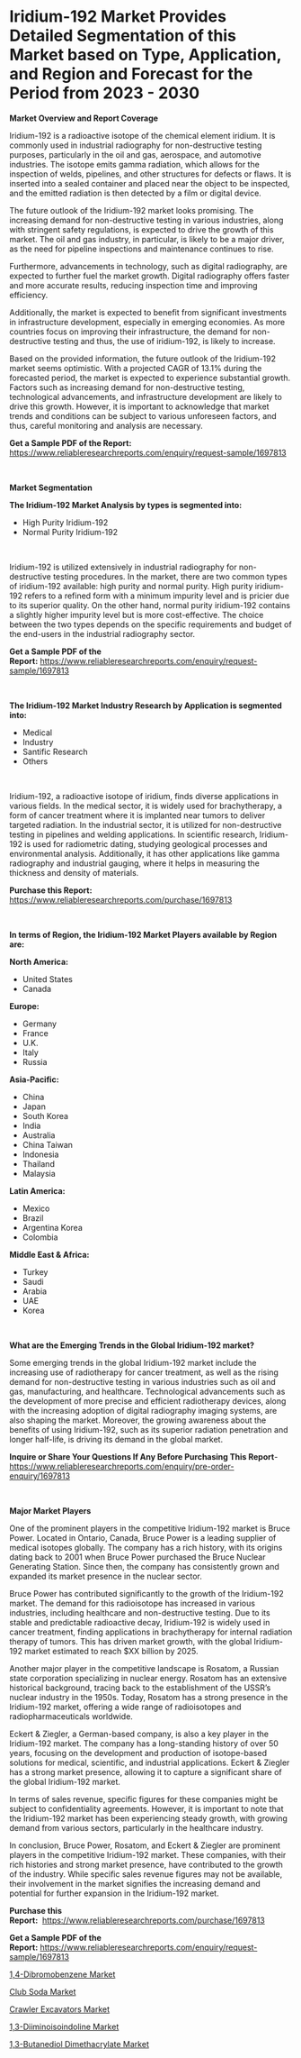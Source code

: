 <p><h1>Iridium-192 Market Provides Detailed Segmentation of this Market based on Type, Application, and Region and Forecast for the Period from 2023 - 2030</h1></p><p><strong>Market Overview and Report Coverage</strong></p>
<p><p>Iridium-192 is a radioactive isotope of the chemical element iridium. It is commonly used in industrial radiography for non-destructive testing purposes, particularly in the oil and gas, aerospace, and automotive industries. The isotope emits gamma radiation, which allows for the inspection of welds, pipelines, and other structures for defects or flaws. It is inserted into a sealed container and placed near the object to be inspected, and the emitted radiation is then detected by a film or digital device.</p><p>The future outlook of the Iridium-192 market looks promising. The increasing demand for non-destructive testing in various industries, along with stringent safety regulations, is expected to drive the growth of this market. The oil and gas industry, in particular, is likely to be a major driver, as the need for pipeline inspections and maintenance continues to rise.</p><p>Furthermore, advancements in technology, such as digital radiography, are expected to further fuel the market growth. Digital radiography offers faster and more accurate results, reducing inspection time and improving efficiency.</p><p>Additionally, the market is expected to benefit from significant investments in infrastructure development, especially in emerging economies. As more countries focus on improving their infrastructure, the demand for non-destructive testing and thus, the use of iridium-192, is likely to increase.</p><p>Based on the provided information, the future outlook of the Iridium-192 market seems optimistic. With a projected CAGR of 13.1% during the forecasted period, the market is expected to experience substantial growth. Factors such as increasing demand for non-destructive testing, technological advancements, and infrastructure development are likely to drive this growth. However, it is important to acknowledge that market trends and conditions can be subject to various unforeseen factors, and thus, careful monitoring and analysis are necessary.</p></p>
<p><strong>Get a Sample PDF of the Report:</strong> <a href="https://www.reliableresearchreports.com/enquiry/request-sample/1697813">https://www.reliableresearchreports.com/enquiry/request-sample/1697813</a></p>
<p>&nbsp;</p>
<p><strong>Market Segmentation</strong></p>
<p><strong>The Iridium-192 Market Analysis by types is segmented into:</strong></p>
<p><ul><li>High Purity Iridium-192</li><li>Normal Purity Iridium-192</li></ul></p>
<p>&nbsp;</p>
<p><p>Iridium-192 is utilized extensively in industrial radiography for non-destructive testing procedures. In the market, there are two common types of iridium-192 available: high purity and normal purity. High purity iridium-192 refers to a refined form with a minimum impurity level and is pricier due to its superior quality. On the other hand, normal purity iridium-192 contains a slightly higher impurity level but is more cost-effective. The choice between the two types depends on the specific requirements and budget of the end-users in the industrial radiography sector.</p></p>
<p><strong>Get a Sample PDF of the Report:</strong>&nbsp;<a href="https://www.reliableresearchreports.com/enquiry/request-sample/1697813">https://www.reliableresearchreports.com/enquiry/request-sample/1697813</a></p>
<p>&nbsp;</p>
<p><strong>The Iridium-192 Market Industry Research by Application is segmented into:</strong></p>
<p><ul><li>Medical</li><li>Industry</li><li>Santific Research</li><li>Others</li></ul></p>
<p>&nbsp;</p>
<p><p>Iridium-192, a radioactive isotope of iridium, finds diverse applications in various fields. In the medical sector, it is widely used for brachytherapy, a form of cancer treatment where it is implanted near tumors to deliver targeted radiation. In the industrial sector, it is utilized for non-destructive testing in pipelines and welding applications. In scientific research, Iridium-192 is used for radiometric dating, studying geological processes and environmental analysis. Additionally, it has other applications like gamma radiography and industrial gauging, where it helps in measuring the thickness and density of materials.</p></p>
<p><strong>Purchase this Report:</strong>&nbsp; <a href="https://www.reliableresearchreports.com/purchase/1697813">https://www.reliableresearchreports.com/purchase/1697813</a></p>
<p>&nbsp;</p>
<p><strong>In terms of Region, the Iridium-192 Market Players available by Region are:</strong></p>
<p>
    <p> <strong> North America: </strong>
        <ul>
            <li>United States</li>
            <li>Canada</li>
        </ul>
        </p> 
    <p> <strong> Europe: </strong>
        <ul>
            <li>Germany</li>
            <li>France</li>
            <li>U.K.</li>
            <li>Italy</li>
            <li>Russia</li>
        </ul>
        </p> 
    <p> <strong> Asia-Pacific: </strong>
        <ul>
            <li>China</li>
            <li>Japan</li>
            <li>South Korea</li>
            <li>India</li>
            <li>Australia</li>
            <li>China Taiwan</li>
            <li>Indonesia</li>
            <li>Thailand</li>
            <li>Malaysia</li>
        </ul>
        </p> 
    <p> <strong> Latin America: </strong>
        <ul>
            <li>Mexico</li>
            <li>Brazil</li>
            <li>Argentina Korea</li>
            <li>Colombia</li>
        </ul>
        </p> 
    <p> <strong> Middle East & Africa: </strong>
        <ul>
            <li>Turkey</li>
            <li>Saudi</li>
            <li>Arabia</li>
            <li>UAE</li>
            <li>Korea</li>
        </ul>
    </p>
    </p>
<p>&nbsp;</p>
<p><strong>What are the Emerging Trends in the Global Iridium-192 market?</strong></p>
<p><p>Some emerging trends in the global Iridium-192 market include the increasing use of radiotherapy for cancer treatment, as well as the rising demand for non-destructive testing in various industries such as oil and gas, manufacturing, and healthcare. Technological advancements such as the development of more precise and efficient radiotherapy devices, along with the increasing adoption of digital radiography imaging systems, are also shaping the market. Moreover, the growing awareness about the benefits of using Iridium-192, such as its superior radiation penetration and longer half-life, is driving its demand in the global market.</p></p>
<p><strong>Inquire or Share Your Questions If Any Before Purchasing This Report</strong>- <a href="https://www.reliableresearchreports.com/enquiry/pre-order-enquiry/1697813">https://www.reliableresearchreports.com/enquiry/pre-order-enquiry/1697813</a></p>
<p>&nbsp;</p>
<p><strong>Major Market Players</strong></p>
<p><p>One of the prominent players in the competitive Iridium-192 market is Bruce Power. Located in Ontario, Canada, Bruce Power is a leading supplier of medical isotopes globally. The company has a rich history, with its origins dating back to 2001 when Bruce Power purchased the Bruce Nuclear Generating Station. Since then, the company has consistently grown and expanded its market presence in the nuclear sector.</p><p>Bruce Power has contributed significantly to the growth of the Iridium-192 market. The demand for this radioisotope has increased in various industries, including healthcare and non-destructive testing. Due to its stable and predictable radioactive decay, Iridium-192 is widely used in cancer treatment, finding applications in brachytherapy for internal radiation therapy of tumors. This has driven market growth, with the global Iridium-192 market estimated to reach $XX billion by 2025.</p><p>Another major player in the competitive landscape is Rosatom, a Russian state corporation specializing in nuclear energy. Rosatom has an extensive historical background, tracing back to the establishment of the USSR’s nuclear industry in the 1950s. Today, Rosatom has a strong presence in the Iridium-192 market, offering a wide range of radioisotopes and radiopharmaceuticals worldwide.</p><p>Eckert & Ziegler, a German-based company, is also a key player in the Iridium-192 market. The company has a long-standing history of over 50 years, focusing on the development and production of isotope-based solutions for medical, scientific, and industrial applications. Eckert & Ziegler has a strong market presence, allowing it to capture a significant share of the global Iridium-192 market.</p><p>In terms of sales revenue, specific figures for these companies might be subject to confidentiality agreements. However, it is important to note that the Iridium-192 market has been experiencing steady growth, with growing demand from various sectors, particularly in the healthcare industry.</p><p>In conclusion, Bruce Power, Rosatom, and Eckert & Ziegler are prominent players in the competitive Iridium-192 market. These companies, with their rich histories and strong market presence, have contributed to the growth of the industry. While specific sales revenue figures may not be available, their involvement in the market signifies the increasing demand and potential for further expansion in the Iridium-192 market.</p></p>
<p><strong>Purchase this Report:</strong>&nbsp;&nbsp;<a href="https://www.reliableresearchreports.com/purchase/1697813">https://www.reliableresearchreports.com/purchase/1697813</a></p>
<p></p>
<p><strong>Get a Sample PDF of the Report:</strong>&nbsp;<a href="https://www.reliableresearchreports.com/enquiry/request-sample/1697813">https://www.reliableresearchreports.com/enquiry/request-sample/1697813</a></p>
<p><p><a href="https://www.linkedin.com/pulse/14-dibromobenzene-market-size-share-amp-trends-analysis/">1,4-Dibromobenzene Market</a></p><p><a href="https://medium.com/@primeyash92/club-soda-market-size-growth-forecast-2023-2030-95b8c1dfa957">Club Soda Market</a></p><p><a href="https://medium.com/@itzelheller546/crawler-excavators-market-size-growth-forecast-2023-2030-fa04ca6c7efd">Crawler Excavators Market</a></p><p><a href="https://www.linkedin.com/pulse/13-diiminoisoindoline-market-research-report-unlocks-analysis/">1,3-Diiminoisoindoline Market</a></p><p><a href="https://www.linkedin.com/pulse/13-butanediol-dimethacrylate-market-size-growth-forecast/">1,3-Butanediol Dimethacrylate Market</a></p></p>